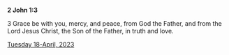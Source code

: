 **2 John 1:3**

3 Grace be with you, mercy, and peace, from God the Father, and from the Lord Jesus Christ, the Son of the Father, in truth and love.

[Tuesday 18-April, 2023](https://t.me/s/daily_scripture)
